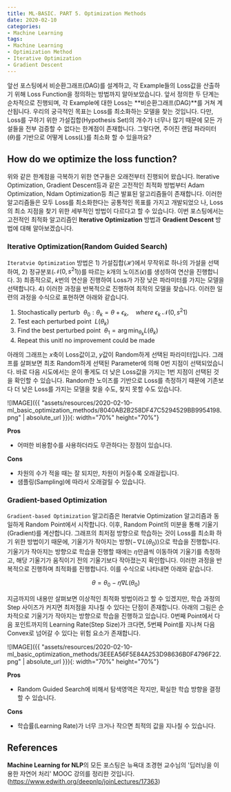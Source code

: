 ```yaml
---
title: ML-BASIC. PART 5. Optimization Methods
date: 2020-02-10
categories:
- Machine Learning
tags:
- Machine Learning
- Optimization Method
- Iterative Optimization
- Gradient Descent
---
```


앞선 포스팅에서 비순환그래프(DAG)를 설계하고, 각 Example들의 Loss값을 산출하기 위해 Loss Function을 정의하는 방법까지 알아보았습니다. 앞서 정의한 두 단계는 순차적으로 진행되며, 각 Example에 대한 Loss는 **비순환그래프(DAG)**를 거쳐 계산됩니다. 우리의 궁극적인 목표는 Loss를 최소화하는 모델을 찾는 것입니다.  다만, Loss를 구하기 위한 가설집합(Hypothesis Set)의 개수가 너무나 많기 때문에 모든 가설들을 전부 검증할 수 없다는 한계점이 존재합니다. 그렇다면, 주어진 랜덤 파라미터($\theta$)를 기반으로 어떻게 Loss($L$)를 최소화 할 수 있을까요?

## How do we optimize the loss function?
위와 같은 한계점을 극복하기 위한 연구들은 오래전부터 진행되어 왔습니다. Iterative Optimization, Gradient Descent등과 같은 고전적인 최적화 방법부터 Adam Optimization, Ndam Optimization등 최근 발표된 알고리즘들이 존재합니다. 이러한 알고리즘들은 모두 Loss를 최소화한다는 공통적인 목표를 가지고 개발되었으 나, Loss의 최소 지점을 찾기 위한 세부적인 방법이 다르다고 할 수 있습니다. 이번 포스팅에서는 고전적인 최적화 알고리즘인 **Iterative Optimization** 방법과 **Gradient Descent** 방법에 대해 알아보겠습니다.

### Iterative Optimization(Random Guided Search)
`Iteratvie Optimization` 방법은 1) 가설집합($\mathcal{H}$)에서 무작위로 하나의 가설을 선택하여, 2) 정규분포($\mathcal{N}(0, s^{2}1$))를 따르는 $k$개의 노이즈($\epsilon$)를 생성하여 연산을 진행합니다. 3) 최종적으로, $k$번의 연산을 진행하여 Loss가 가장 낮은 파라미터를 가지는 모델을 선택합니다. 4) 이러한 과정을 반복적으로 진행하여 최적의 모델을 찾습니다. 이러한 일련의 과정을 수식으로 표현하면 아래와 같습니다.

1. Stochastically perturb $\ \theta_0 : \theta_k = \theta + \epsilon_k, \quad where\ \epsilon_k ~ \mathcal{N}(0, s^{2}1)$
2. Test each perturbed point $\ L(\theta_k)$
3. Find the best perturbed point $\ \theta_1 = \arg\min_{\theta_k}L(\theta_k)$
4. Repeat this unitl no improvement could be made

아래의 그래프는 $x$축이 Loss값이고, $y$값이 Random하게 선택된 파라미터입니다. 그래프를 살펴보면 최초 Random하게 선택된 Parameter에 의해 0번 지점이 선택되었습니다. 바로 다음 시도에서는 운이 좋게도 더 낮은 Loss값을 가지는 1번 지점이 선택된 것을 확인할 수 있습니다. Random한 노이즈를 기반으로 Loss를 측정하기 때문에 기존보다 더 낮은 Loss를 가지는 모델을 찾을 수도, 찾지 못할 수도 있습니다. 

![IMAGE]({{ "assets/resources/2020-02-10-ml_basic_optimization_methods/8040AB2B258DF47C5294529BB9954198.png" | absolute_url }}){: width="70%" height="70%"}

**Pros**
* 어떠한 비용함수를 사용하더라도 무관하다는 장점이 있습니다.

**Cons**
* 차원의 수가 적을 때는 잘 되지만, 차원이 커질수록 오래걸립니다.
* 샘플링(Sampling)에 따라서 오래걸릴 수 있습니다.

### Gradient-based Optimization
`Gradient-based Optimization` 알고리즘은 Iteratvie Optimization 알고리즘과 동일하게 Random Point에서 시작합니다. 이후, Random Point의 미분을 통해 기울기(Gradient)를 계산합니다. 그래프의 최저점 방향으로 학습하는 것이 Loss를 최소화 하기 위한 방법이기 때문에, 기울기가 작아지는 방향($-\nabla L(\theta_0)$)으로 학습을 진행합니다. 기울기가 작아지는 방향으로 학습을 진행할 때에는 $\eta$만큼씩 이동하여 기울기를 측정하고, 해당 기울기가 움직이기 전의 기울기보다 작아졌는지 확인합니다. 이러한 과정을 반복적으로 진행하며 최적화를 진행합니다. 이를 수식으로 나타내면 아래와 같습니다.

$$ \theta = \theta_0 - \eta \nabla L(\theta_0) $$

지금까지의 내용만 살펴보면 이상적인 최적화 방법이라고 할 수 있겠지만, 학습 과정의 Step 사이즈가 커지면 최저점을 지나칠 수 있다는 단점이 존재합니다. 아래의 그림은 순차적으로 기울기가 작아지는 방향으로 학습을 진행하고 있습니다. 0번째 Point에서 다음 포인트까지의 Learning Rate(Step Size)가 크다면, 5번째 Point를 지나쳐 다음 Convex로 넘어갈 수 있다는 위험 요소가 존재합니다. 

![IMAGE]({{ "assets/resources/2020-02-10-ml_basic_optimization_methods/3EEEA56F5E84A253D98636B0F4796F22.png" | absolute_url }}){: width="70%" height="70%"}

**Pros**
* Random Guided Search에 비해서 탐색영역은 작지만, 확실한 학습 방향을 결정할 수 있습니다.

**Cons**
* 학습률(Learning Rate)가 너무 크거나 작으면 최적의 값을 지나칠 수 있습니다.

## References
**Machine Learning for NLP**의 모든 포스팅은 뉴욕대 조경현 교수님의 '딥러닝을 이용한 자연어 처리' MOOC 강의를 정리한 것입니다. (https://www.edwith.org/deepnlp/joinLectures/17363)
